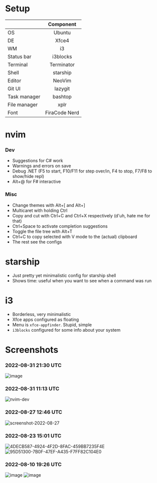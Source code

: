 # Setup

|                  | Component     |
|:-----------------|:-------------:|
| OS               | Ubuntu        |
| DE               | Xfce4         |
| WM               | i3            |
| Status bar       | i3blocks      |
| Terminal         | Terminator    |
| Shell            | starship      |
| Editor           | NeoVim        |
| Git UI           | lazygit       |
| Task manager     | bashtop       |
| File manager     | xplr          |
| Font             | FiraCode Nerd |

# nvim

### Dev

- Suggestions for C# work
- Warnings and errors on save
- Debug .NET (F5 to start, F10/F11 for step over/in, F4 to stop, F7/F8 to show/hide repl)
- Alt+@ for F# interactive

### Misc

- Change themes with Alt+[ and Alt+]
- Multicaret with holding Ctrl
- Copy and cut with Ctrl+C and Ctrl+X respectively (d'uh, hate me for that)
- Ctrl+Space to activate completion suggestions
- Toggle the file tree with Alt+T
- Ctrl+C to copy selected with V mode to the (actual) clipboard
- The rest see the configs

# starship

- Just pretty yet minimalistic config for starship shell
- Shows time: useful when you want to see when a command was run

# i3

- Borderless, very minimalistic
- Xfce apps configured as floating
- Menu is `xfce-appfinder`. Stupid, simple
- `i3blocks` configured for some info about your system

# Screenshots

### 2022-08-31 21:30 UTC

![image](https://user-images.githubusercontent.com/31178401/187789412-2be41579-e1a2-4696-9de3-a867614df74d.png)

### 2022-08-31 11:13 UTC

![nvim-dev](https://user-images.githubusercontent.com/31178401/187665978-5a37f8e5-0eda-49e1-90ba-949b6632d544.gif)

### 2022-08-27 12:46 UTC

![screenshot-2022-08-27](https://user-images.githubusercontent.com/31178401/187030935-077353e2-4c5a-4fe6-92d1-0c541342464f.png)

### 2022-08-23 15:01 UTC

![4DECB587-4924-4F2D-8FAC-459BB7235F4E](https://user-images.githubusercontent.com/31178401/186192562-2584026f-025e-4e1d-9e97-db8dd4fd73a7.png)
![95D51300-7B0F-47EF-A435-F7FF82C104E0](https://user-images.githubusercontent.com/31178401/186192612-2f1c0c33-7ea6-4c13-aa37-44a07a381466.png)

### 2022-08-10 19:26 UTC

![image](https://user-images.githubusercontent.com/31178401/184002354-84b0e663-4ccf-45b1-962f-a00d91f50006.png)
![image](https://user-images.githubusercontent.com/31178401/184002978-67cca6d5-f304-4d27-b904-66aca846083d.png)
